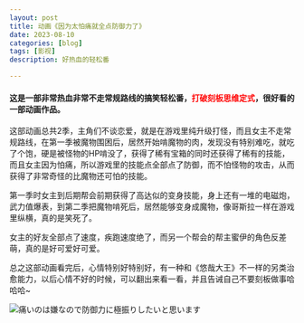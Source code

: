 ```yaml
---
layout: post
title: 动画《因为太怕痛就全点防御力了》
date: 2023-08-10
categories: [blog]
tags: [影视]
description: 好热血的轻松番

---
```


#### 这是一部非常热血非常不走常规路线的搞笑轻松番，<b><font color=red>打破刻板思维定式</font></b>，很好看的一部动画作品。

这部动画总共2季，主角们不谈恋爱，就是在游戏里纯升级打怪，而且女主不走常规路线，在第一季被魔物围困后，居然开始啃魔物的肉，发现没有特别难吃，就吃了个饱，硬是被怪物的HP啃没了，获得了稀有宝箱的同时还获得了稀有的技能，而且女主因为怕痛，所以游戏里的技能点全部点了防御，而不怕怪物的攻击，从而获得了非常奇怪的比魔物还可怕的技能。

第一季时女主到后期帮会前期获得了高达似的变身技能，身上还有一堆的电磁炮，武力值爆表，到第二季把魔物啃死后，居然能够变身成魔物，像哥斯拉一样在游戏里纵横，真的是笑死了。

女主的好友全部点了速度，疾跑速度绝了，而另一个帮会的帮主蜜伊的角色反差萌，真的是好可爱好可爱。

总之这部动画看完后，心情特别好特别好，有一种和《悠哉大王》不一样的另类治愈能力，以后心情不好的时候，可以翻出来看一看，并且告诫自己不要刻板做事哈哈哈~

![痛いのは嫌なので防御力に極振りしたいと思います](https://upload.cc/i1/2023/08/10/3KIiHJ.png)
